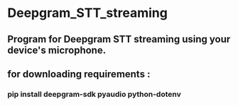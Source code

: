 # Deepgram_STT_streaming
## Program for Deepgram STT streaming using your device's microphone. 
## for downloading requirements : <br>

### pip install deepgram-sdk pyaudio python-dotenv
